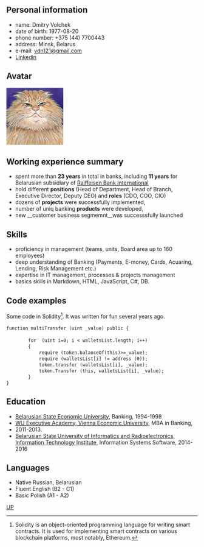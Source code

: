<a id="anchor"></a>
## Personal information

* name: Dmitry Volchek
* date of birth: 1977-08-20
* phone number: +375 (44) 7700443
* address: Minsk, Belarus
* e-mail: vdn121@gmail.com
* [Linkedin](https://www.linkedin.com/in/дмитрий-волчек-317bb551)
## Avatar

![fatcat](FatCat.GIF)

## Working experience summary

* spent more than __23 years__ in total in banks, including __11 years__ for Belarusian subsidiary of [Raiffeisen Bank International](https://www.rbinternational.com/en/homepage.html)
* hold different __positions__ (Head of Department, Head of Branch, Executive Director, Deputy CEO) and __roles__ (CDO, COO, CIO)
* dozens of __projects__ were successfully implemented,
* number of uniq banking __products__ were developed,
* new __customer business segmemnt__was successsfully launched

## Skills

* proficiency  in management (teams, units, Boаrd area up to 160 employees)
* deep understanding of Banking (Payments, E-money, Cards, Acuaring, Lending, Risk Management etc.)
* expertise in IT management, processes & projects management
* basics skills in Markdown, HTML, JavaScript, C#, DB.

## Code examples

Some code in Solidity[^1]. It was written for fun several years ago.
```
function multiTransfer (uint _value) public {

        for  (uint i=0; i < walletsList.length; i++)
        {
            require (token.balanceOf(this)>=_value);
            require (walletsList[i] != address (0));
            token.transfer (walletsList[i], _value);
            token.Transfer (this, walletsList[i], _value);
        }
}
```
## Education

* [Belarusian State Economic University](http://bseu.by/english/), Banking, 1994-1998
* [WU Executive Academy, Vienna Economic University](https://executiveacademy.at/en/university), MBA in Banking,
* 2011-2013.
* [Belarusian State University of Informatics and Radioelectronics, Information
Technology Institute](https://iti.bsuir.by), Information Systems Software, 2014-2016

## Languages

* Native Russian, Belarusian
* Fluent English (B2 - C1)
* Basic Polish (A1 - A2)

[UP](#anchor)

[^1]:Solidity is an object-oriented programming language for writing smart contracts. It is used for implementing smart contracts on various blockchain platforms, most notably, Ethereum.
